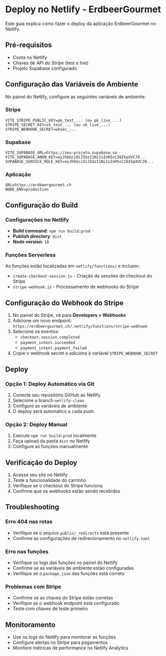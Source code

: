 # Deploy no Netlify - ErdbeerGourmet

Este guia explica como fazer o deploy da aplicação ErdbeerGourmet no Netlify.

## Pré-requisitos

- Conta no Netlify
- Chaves de API do Stripe (test e live)
- Projeto Supabase configurado

## Configuração das Variáveis de Ambiente

No painel do Netlify, configure as seguintes variáveis de ambiente:

### Stripe
```
VITE_STRIPE_PUBLIC_KEY=pk_test_... (ou pk_live_...)
STRIPE_SECRET_KEY=sk_test_... (ou sk_live_...)
STRIPE_WEBHOOK_SECRET=whsec_...
```

### Supabase
```
VITE_SUPABASE_URL=https://seu-projeto.supabase.co
VITE_SUPABASE_ANON_KEY=eyJhbGciOiJIUzI1NiIsInR5cCI6IkpXVCJ9...
SUPABASE_SERVICE_ROLE_KEY=eyJhbGciOiJIUzI1NiIsInR5cCI6IkpXVCJ9...
```

### Aplicação
```
URL=https://erdbeergourmet.ch
NODE_ENV=production
```

## Configuração do Build

### Configurações no Netlify
- **Build command**: `npm run build:prod`
- **Publish directory**: `dist`
- **Node version**: `18`

### Funções Serverless
As funções estão localizadas em `netlify/functions/` e incluem:
- `create-checkout-session.js` - Criação de sessões de checkout do Stripe
- `stripe-webhook.js` - Processamento de webhooks do Stripe

## Configuração do Webhook do Stripe

1. No painel do Stripe, vá para **Developers > Webhooks**
2. Adicione um novo endpoint: `https://erdbeergourmet.ch/.netlify/functions/stripe-webhook`
3. Selecione os eventos:
   - `checkout.session.completed`
   - `payment_intent.succeeded`
   - `payment_intent.payment_failed`
4. Copie o webhook secret e adicione à variável `STRIPE_WEBHOOK_SECRET`

## Deploy

### Opção 1: Deploy Automático via Git
1. Conecte seu repositório GitHub ao Netlify
2. Selecione a branch `netlify-clean`
3. Configure as variáveis de ambiente
4. O deploy será automático a cada push

### Opção 2: Deploy Manual
1. Execute `npm run build:prod` localmente
2. Faça upload da pasta `dist` no Netlify
3. Configure as funções manualmente

## Verificação do Deploy

1. Acesse seu site no Netlify
2. Teste a funcionalidade do carrinho
3. Verifique se o checkout do Stripe funciona
4. Confirme que os webhooks estão sendo recebidos

## Troubleshooting

### Erro 404 nas rotas
- Verifique se o arquivo `public/_redirects` está presente
- Confirme as configurações de redirecionamento no `netlify.toml`

### Erro nas funções
- Verifique os logs das funções no painel do Netlify
- Confirme se as variáveis de ambiente estão configuradas
- Verifique se o `package.json` das funções está correto

### Problemas com Stripe
- Confirme se as chaves do Stripe estão corretas
- Verifique se o webhook endpoint está configurado
- Teste com chaves de teste primeiro

## Monitoramento

- Use os logs do Netlify para monitorar as funções
- Configure alertas no Stripe para pagamentos
- Monitore métricas de performance no Netlify Analytics